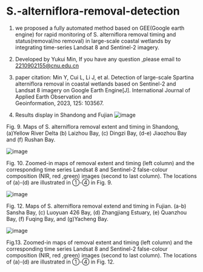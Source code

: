 # S.-alterniflora-removal-detection
 
1. we proposed a fully automated method based on GEE(Google earth engine) for rapid monitoring of S. alterniflora removal timing and status(removal/no removal) in large-scale coastal wetlands by integrating time-series Landsat 8 and Sentinel-2 imagery.
2. Developed by Yukui Min,  If you have any question ,please email to 2210902155@cnu.edu.cn
3. paper citation:
    Min Y, Cui L, Li J, et al. Detection of large-scale Spartina alterniflora removal in coastal wetlands based on Sentinel-2 and Landsat 8 imagery on Google Earth Engine[J]. International Journal of Applied Earth Observation and  
Geoinformation, 2023, 125: 103567. 

4. Results display in Shandong and Fujian
![image](https://github.com/GISermyk/S.-alterniflora-removal-detection/assets/92797972/e621ecbd-4cc7-476a-886b-b9771e806cdb)

Fig. 9. Maps of S. alterniflora removal extent and timing in Shandong, (a)Yellow River Delta (b) Laizhou Bay, (c) Dingzi Bay, (d-e) Jiaozhou Bay and (f) Rushan Bay.

![image](https://github.com/GISermyk/S.-alterniflora-removal-detection/assets/92797972/9ad0f70e-35b9-4d14-8f31-8b44f050deea)

Fig. 10. Zoomed-in maps of removal extent and timing (left column) and the corresponding time series 
Landsat 8 and Sentinel-2 false-colour composition (NIR, red ,green) images (second to last column).
The locations of (a)-(d) are illustrated in ①-④ in Fig. 9.

![image](https://github.com/GISermyk/S.-alterniflora-removal-detection/assets/92797972/eeee1eab-3dcb-4995-a183-f74febc722b1)

Fig. 12. Maps of S. alterniflora removal extend and timing in Fujian. (a-b) Sansha Bay, (c) Luoyuan 
426 Bay, (d) Zhangjiang Estuary, (e) Quanzhou Bay, (f) Fuqing Bay, and (g)Yacheng Bay.

![image](https://github.com/GISermyk/S.-alterniflora-removal-detection/assets/92797972/4f4e5181-a467-4763-882d-a4415ef14470)

Fig.13. Zoomed-in maps of removal extent and timing (left column) and the corresponding time series 
Landsat 8 and Sentinel-2 false-colour composition (NIR, red ,green) images (second to last column). 
The locations of (a)-(d) are illustrated in ①-④ in Fig. 12.


